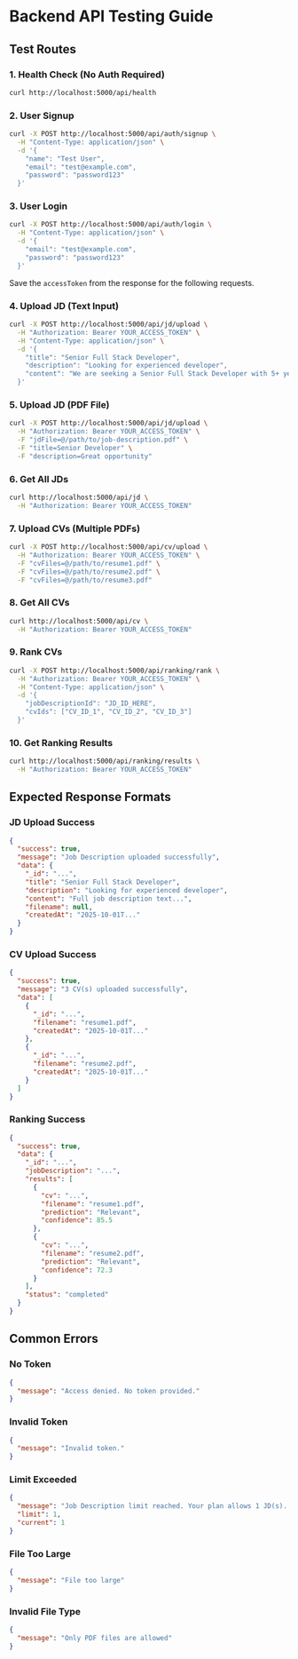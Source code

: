 # Backend API Testing Guide

## Test Routes

### 1. Health Check (No Auth Required)
```bash
curl http://localhost:5000/api/health
```

### 2. User Signup
```bash
curl -X POST http://localhost:5000/api/auth/signup \
  -H "Content-Type: application/json" \
  -d '{
    "name": "Test User",
    "email": "test@example.com",
    "password": "password123"
  }'
```

### 3. User Login
```bash
curl -X POST http://localhost:5000/api/auth/login \
  -H "Content-Type: application/json" \
  -d '{
    "email": "test@example.com",
    "password": "password123"
  }'
```

Save the `accessToken` from the response for the following requests.

### 4. Upload JD (Text Input)
```bash
curl -X POST http://localhost:5000/api/jd/upload \
  -H "Authorization: Bearer YOUR_ACCESS_TOKEN" \
  -H "Content-Type: application/json" \
  -d '{
    "title": "Senior Full Stack Developer",
    "description": "Looking for experienced developer",
    "content": "We are seeking a Senior Full Stack Developer with 5+ years experience in React, Node.js, MongoDB. Must have strong problem-solving skills..."
  }'
```

### 5. Upload JD (PDF File)
```bash
curl -X POST http://localhost:5000/api/jd/upload \
  -H "Authorization: Bearer YOUR_ACCESS_TOKEN" \
  -F "jdFile=@/path/to/job-description.pdf" \
  -F "title=Senior Developer" \
  -F "description=Great opportunity"
```

### 6. Get All JDs
```bash
curl http://localhost:5000/api/jd \
  -H "Authorization: Bearer YOUR_ACCESS_TOKEN"
```

### 7. Upload CVs (Multiple PDFs)
```bash
curl -X POST http://localhost:5000/api/cv/upload \
  -H "Authorization: Bearer YOUR_ACCESS_TOKEN" \
  -F "cvFiles=@/path/to/resume1.pdf" \
  -F "cvFiles=@/path/to/resume2.pdf" \
  -F "cvFiles=@/path/to/resume3.pdf"
```

### 8. Get All CVs
```bash
curl http://localhost:5000/api/cv \
  -H "Authorization: Bearer YOUR_ACCESS_TOKEN"
```

### 9. Rank CVs
```bash
curl -X POST http://localhost:5000/api/ranking/rank \
  -H "Authorization: Bearer YOUR_ACCESS_TOKEN" \
  -H "Content-Type: application/json" \
  -d '{
    "jobDescriptionId": "JD_ID_HERE",
    "cvIds": ["CV_ID_1", "CV_ID_2", "CV_ID_3"]
  }'
```

### 10. Get Ranking Results
```bash
curl http://localhost:5000/api/ranking/results \
  -H "Authorization: Bearer YOUR_ACCESS_TOKEN"
```

## Expected Response Formats

### JD Upload Success
```json
{
  "success": true,
  "message": "Job Description uploaded successfully",
  "data": {
    "_id": "...",
    "title": "Senior Full Stack Developer",
    "description": "Looking for experienced developer",
    "content": "Full job description text...",
    "filename": null,
    "createdAt": "2025-10-01T..."
  }
}
```

### CV Upload Success
```json
{
  "success": true,
  "message": "3 CV(s) uploaded successfully",
  "data": [
    {
      "_id": "...",
      "filename": "resume1.pdf",
      "createdAt": "2025-10-01T..."
    },
    {
      "_id": "...",
      "filename": "resume2.pdf",
      "createdAt": "2025-10-01T..."
    }
  ]
}
```

### Ranking Success
```json
{
  "success": true,
  "data": {
    "_id": "...",
    "jobDescription": "...",
    "results": [
      {
        "cv": "...",
        "filename": "resume1.pdf",
        "prediction": "Relevant",
        "confidence": 85.5
      },
      {
        "cv": "...",
        "filename": "resume2.pdf",
        "prediction": "Relevant",
        "confidence": 72.3
      }
    ],
    "status": "completed"
  }
}
```

## Common Errors

### No Token
```json
{
  "message": "Access denied. No token provided."
}
```

### Invalid Token
```json
{
  "message": "Invalid token."
}
```

### Limit Exceeded
```json
{
  "message": "Job Description limit reached. Your plan allows 1 JD(s). Please upgrade your plan or archive existing JDs.",
  "limit": 1,
  "current": 1
}
```

### File Too Large
```json
{
  "message": "File too large"
}
```

### Invalid File Type
```json
{
  "message": "Only PDF files are allowed"
}
```
